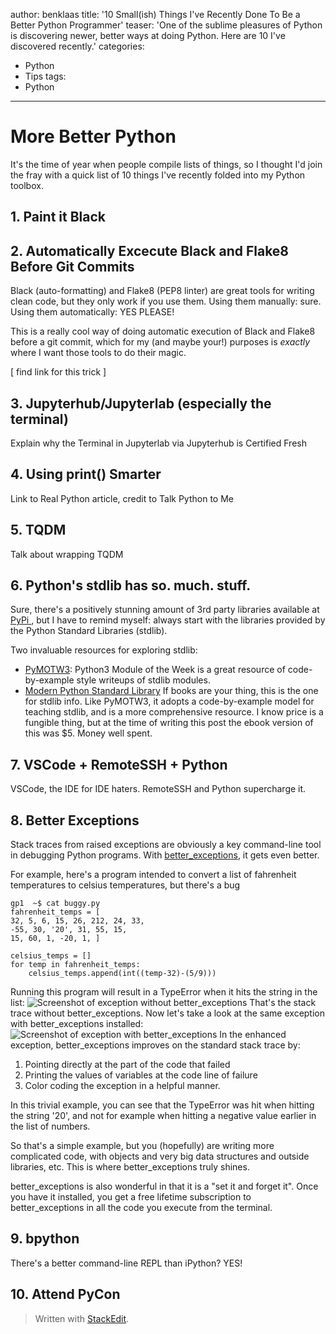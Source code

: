 
author: benklaas
title: '10 Small(ish) Things I've Recently Done To Be a Better Python Programmer'
teaser: 'One of the sublime pleasures of Python is discovering newer, better ways at doing Python. Here are 10 I've discovered recently.'
categories: 
- Python
- Tips
tags:
- Python
---

# More Better Python

It's the time of year when people compile lists of things, so I thought I'd join the fray with a quick list of 10 things I've recently folded into my Python toolbox.

## 1. Paint it Black

## 2. Automatically Excecute Black and Flake8 Before Git Commits

Black (auto-formatting) and Flake8 (PEP8 linter) are great tools for writing clean code, but they only work if you use them. Using them manually: sure. Using them automatically: YES PLEASE!

This is a really cool way of doing automatic execution of Black and Flake8 before a git commit, which for my (and maybe your!) purposes is *exactly* where I want those tools to do their magic.

[ find link for this trick ]

## 3. Jupyterhub/Jupyterlab (especially the terminal)

Explain why the Terminal in Jupyterlab via Jupyterhub is Certified Fresh

## 4. Using print() Smarter

Link to Real Python article, credit to Talk Python to Me

## 5. TQDM

Talk about wrapping TQDM

## 6. Python's stdlib has so. much. stuff.

Sure, there's a positively stunning amount of 3rd party libraries available at [PyPi ](https://pypi.org/search/?c=Programming%20Language%20::%20Python%20::%203), but I have to remind myself: always start with the libraries provided by the Python Standard Libraries (stdlib). 

Two invaluable resources for exploring stdlib:
* [PyMOTW3](https://pymotw.com/3/index.html): Python3 Module of the Week is a great resource of code-by-example style writeups of stdlib modules.
* [Modern Python Standard Library](https://www.packtpub.com/application-development/modern-python-standard-library-cookbook) If books are your thing, this is the one for stdlib info. Like PyMOTW3, it adopts a code-by-example model for teaching stdlib, and is a more comprehensive resource. I know price is a fungible thing, but at the time of writing this post the ebook version of this was $5. Money well spent.

## 7. VSCode + RemoteSSH + Python

VSCode, the IDE for IDE haters. RemoteSSH and Python supercharge it.

## 8. Better Exceptions
Stack traces from raised exceptions are obviously a key command-line tool in debugging Python programs. With [better_exceptions](https://github.com/Qix-/better-exceptions), it gets even better.
 
 For example, here's a program intended to convert a list of fahrenheit temperatures to celsius temperatures, but there's a bug

    gp1  ~$ cat buggy.py
    fahrenheit_temps = [
    32, 5, 6, 15, 26, 212, 24, 33,
    -55, 30, '20', 31, 55, 15,
    15, 60, 1, -20, 1, ]
    
    celsius_temps = []
    for temp in fahrenheit_temps:
        celsius_temps.append(int((temp-32)-(5/9)))

Running this program will result in a TypeError when it hits the string in the list:
![Screenshot of exception without better_exceptions](https://benklaas.com/badexceptions.png)
That's the stack trace without better_exceptions. Now let's take a look at the same exception with better_exceptions installed:
![Screenshot of exception with better_exceptions](https://benklaas.com/betterexceptions.png)
In the enhanced exception, better_exceptions improves on the standard stack trace by:

 1. Pointing directly at the part of the code that failed
 2. Printing the values of variables at the code line of failure
 3. Color coding the exception in a helpful manner.

In this trivial example, you can see that the TypeError was hit when hitting the string '20', and not for example when hitting a negative value earlier in the list of numbers.

So that's a simple example, but you (hopefully) are writing more complicated code, with objects and very big data structures and outside libraries, etc. This is where better_exceptions truly shines.

better_exceptions is also wonderful in that it is a "set it and forget it". Once you have it installed, you get a free lifetime subscription to better_exceptions in all the code you execute from the terminal.

## 9. bpython

There's a better command-line REPL than iPython? YES!

## 10. Attend PyCon


> Written with [StackEdit](https://stackedit.io/).

